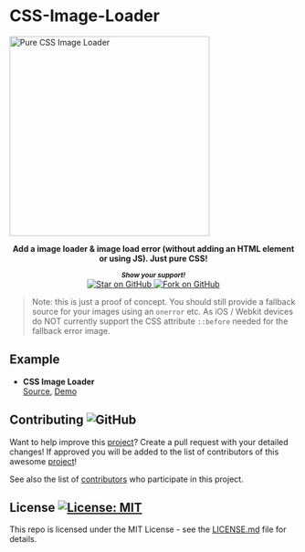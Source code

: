 # CSS-Image-Loader


<a href="https://github.com/MarketingPipeline/CSS-Image-Loader/">
<img height=350 alt="Pure CSS Image Loader" src="https://capsule-render.vercel.app/api?type=waving&color=c4a2bd&height=300&section=header&text=CSS%20Image%20Loader&fontSize=70&fontColor=ffffff&animation=fadeIn&fontAlignY=38&desc=A%20pure%20CSS%20image%20%loader!&descAlignY=60&descAlign=50"></img></a>

<div align="center">

 <b>Add a image loader &amp; image load error (without adding an HTML element or using JS). Just pure CSS!</b>  

  <small> <b><i>Show your support!</i> </b></small>
  <br>
   <a href="https://github.com/MarketingPipeline/CSS-Image-Loader">
    <img title="Star on GitHub" src="https://img.shields.io/github/stars/MarketingPipeline/CSS-Image-Loader.svg?style=social&label=Star">
  </a>
  <a href="https://github.com/MarketingPipeline/CSS-Image-Loader/fork">
    <img title="Fork on GitHub" src="https://img.shields.io/github/forks/MarketingPipeline/CSS-Image-Loader.svg?style=social&label=Fork">
  </a>
   </p>  
 </div>


> Note: this is just a proof of concept. You should still provide a fallback source for your images using an <code>onerror</code> etc. As iOS / Webkit devices do NOT currently support the CSS attribute <code>::before</code> needed for the fallback error image. 


## Example


- **CSS Image Loader**  
  [Source](https://github.com/MarketingPipeline/CSS-Image-Loader/blob/main/image-loader.css),
  [Demo](https://marketingpipeline.github.io/CSS-Image-Loader/index.html) 
  



## Contributing ![GitHub](https://img.shields.io/github/contributors/MarketingPipeline/CSS-Image-Loader)

Want to help improve this [project](https://github.com/MarketingPipeline/CSS-Image-Loader/)? Create a pull request with your detailed changes! If approved you will be added to the list of contributors of this awesome [project](https://github.com/MarketingPipeline/CSS-Image-Loader/)!

See also the list of
[contributors](https://github.com/MarketingPipeline/CSS-Image-Loader/graphs/contributors) who
participate in this project.

## License <a href="https://github.com/MarketingPipeline/CSS-Image-Loader/blob/main/LICENSE"> <img alt="License: MIT" src="https://img.shields.io/badge/License-MIT-orange.svg"></img></a>


This repo is licensed under the MIT License - see the
[LICENSE.md](https://github.com/MarketingPipeline/CSS-Image-Loader/blob/main/LICENSE) file for
details.
